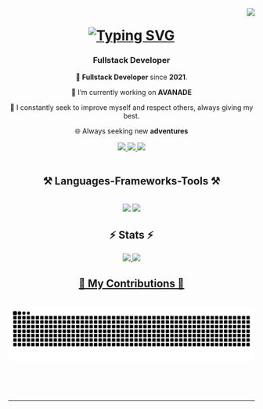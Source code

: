 <img align="right" src="https://visitor-badge.laobi.icu/badge?page_id=Mquiuqui.mquiuqui" />

<h1 align="center">
<a href="https://git.io/typing-svg"><img src="https://readme-typing-svg.demolab.com?font=Fira+Code&size=31&pause=1000&color=003AF7&background=FFFFFF00&random=false&width=550&lines=Ol%C3%A1!+Me+chamo+Marcos+Augusto;Hi!+My+name+is+Marcos+Augusto;Full+Stack+Developer!" alt="Typing SVG" /></a>
</h1>


<h3 align="center">Fullstack Developer</h3>
<div align="center">
 
 🌱 **Fullstack Developer** since **2021**.
 
 🔭 I’m currently working on **AVANADE**

 💬 I constantly seek to improve myself and respect others, always giving my best.
 
 🌐 Always seeking new **adventures**
    
 </div>
 <div align="center"> 
  <a href="mailto:marcosaquiuqui@gmail.com">
    <img src="https://img.shields.io/badge/Gmail-333333?style=for-the-badge&logo=gmail&logoColor=red" />
  </a>
  <a href="https://www.linkedin.com/in/marcos-augusto-quiuqui-179863201" target="_blank">
    <img src="https://img.shields.io/badge/LinkedIn-0077B5?style=for-the-badge&logo=linkedin&logoColor=white" target="_blank" />
  </a>
  <a href="https://mquiuqui.com" >
     <img src="https://img.shields.io/badge/Portfolio-FF5722?style=for-the-badge&logo=todoist&logoColor=white" target="_blank" /> <!-- sqlite, safari, google-chrome are other good icon options -->
  </a>
</div>
<br/>

<h2 align="center">⚒️ Languages-Frameworks-Tools ⚒️</h2>
<br/>
<div align="center">
    <img src="https://skillicons.dev/icons?i=react,bootstrap,html,css,vscode,github,figma,tailwind,git" />
    <img src="https://skillicons.dev/icons?i=nodejs,python,javascript,typescript,unity,redis,cs,java,nestjs,mysql,rabbitmq" /><br>
</div>

<div>
    <h2 align="center">⚡ Stats ⚡</h2>
    <div align="center">
          <a href="https://github.com/Mquiuqui">
          <img height="200em" src="https://github-readme-stats-mquiuqui-pi.vercel.app/api?username=mquiuqui&count_private=true&show_icons=true&theme=react&include_all_commits=true&count_private=true"/>
          <img height="200em" src="https://github-readme-stats-mquiuqui-pi.vercel.app/api/top-langs/?username=mquiuqui&hide=HTML,CSS,PHP&count_private=true&layout=compact&langs_count=7&theme=react"/>
  

</div>
<div align="center">
  <h2>🐍 My Contributions 🐍</h2>
  <br>
  <img alt="snake eating my contributions" src="https://raw.githubusercontent.com/Mquiuqui/mquiuqui/output/github-contribution-grid-snake.svg" />
  
  <br/><br/><br/>
</div>

<hr/>
